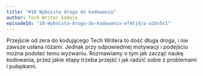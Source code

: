 ```yaml
---
title: "#18 Wyboista droga do kodowania"
author: Tech Writer koduje
episodeId: "18-Wyboista-droga-do-kodowania-ef4tjd/a-a2dv5c1"
---
```


Przejście od zera do kodującego Tech Writera to dość długa droga, i nie zawsze
usłana różami. Jednak przy odpowiedniej motywacji i podejściu można podołać temu
wyzwaniu. Rozmawiamy o tym jak zacząć naukę kodowania, przez jakie etapy trzeba
przejść i jak radzić sobie z problemami i pułapkami.

